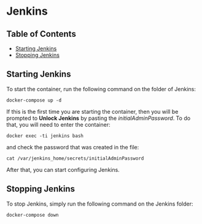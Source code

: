 # Jenkins

## Table of Contents

* [Starting Jenkins](#starting-jenkins)
* [Stopping Jenkins](#stopping-jenkins)


## Starting Jenkins

To start the container, run the following command on the folder of Jenkins:

```shell
docker-compose up -d
```

If this is the first time you are starting the container, then you will be prompted to **Unlock Jenkins** by pasting the *initialAdminPassword*. To do that, you will need to enter the container: 

```shell
docker exec -ti jenkins bash
```

and check the password that was created in the file:

```shell
cat /var/jenkins_home/secrets/initialAdminPassword
```

After that, you can start configuring Jenkins.


## Stopping Jenkins

To stop Jenkins, simply run the following command on the Jenkins folder:

```shell
docker-compose down
```
